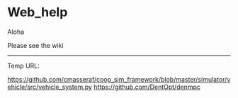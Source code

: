 # Web_help
Aloha

Please see the wiki

-----------------------------------------------------

Temp URL:

https://github.com/cmasseraf/coop_sim_framework/blob/master/simulator/vehicle/src/vehicle_system.py
https://github.com/DentOpt/denmpc
